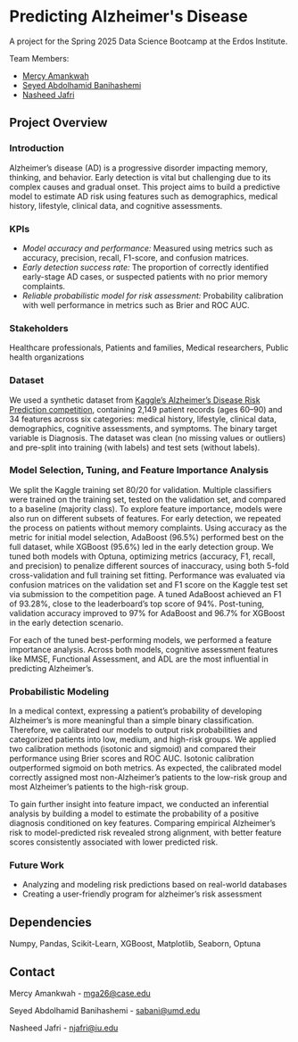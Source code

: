# Predicting Alzheimer's Disease

A project for the Spring 2025 Data Science Bootcamp at the Erdos Institute.

Team Members:
- [Mercy Amankwah](https://github.com/mgamankwah)
- [Seyed Abdolhamid Banihashemi](https://github.com/sabani1998)
- [Nasheed Jafri](https://github.com/nashjafri)



## Project Overview

### **Introduction**

Alzheimer’s disease (AD) is a progressive disorder impacting memory, thinking, and behavior. Early detection is vital but challenging due to its complex causes and gradual onset. This project aims to build a predictive model to estimate AD risk using features such as demographics, medical history, lifestyle, clinical data, and cognitive assessments.

### **KPIs**
- *Model accuracy and performance:* Measured using metrics such as accuracy, precision, recall, F1-score, and confusion matrices.
- *Early detection success rate:* The proportion of correctly identified early-stage AD cases, or suspected patients with no prior memory complaints.
- *Reliable probabilistic model for risk assessment:* Probability calibration with well performance in metrics such as Brier and ROC AUC.

### **Stakeholders**

Healthcare professionals, Patients and families, Medical researchers, Public health organizations

### **Dataset**

We used a synthetic dataset from [Kaggle’s Alzheimer’s Disease Risk Prediction competition](https://www.kaggle.com/competitions/alzheimers-disease-risk-prediction-eu-business/data), containing 2,149 patient records (ages 60–90) and 34 features across six categories: medical history, lifestyle, clinical data, demographics, cognitive assessments, and symptoms. The binary target variable is Diagnosis. The dataset was clean (no missing values or outliers) and pre-split into training (with labels) and test sets (without labels).

### **Model Selection, Tuning, and Feature Importance Analysis**

We split the Kaggle training set 80/20 for validation. Multiple classifiers were trained on the training set, tested on the validation set, and compared to a baseline (majority class). To explore feature importance, models were also run on different subsets of features. For early detection, we repeated the process on patients without memory complaints. Using accuracy as the metric for initial model selection, AdaBoost (96.5%) performed best on the full dataset, while XGBoost (95.6%) led in the early detection group. We tuned both models with Optuna, optimizing metrics (accuracy, F1, recall, and precision) to penalize different sources of inaccuracy, using both 5-fold cross-validation and full training set fitting. Performance was evaluated via confusion matrices on the validation set and F1 score on the Kaggle test set via submission to the competition page. A tuned AdaBoost achieved an F1 of 93.28%, close to the leaderboard’s top score of 94%. Post-tuning, validation accuracy improved to 97% for AdaBoost and 96.7% for XGBoost in the early detection scenario.

For each of the tuned best-performing models, we performed a feature importance analysis. Across both models, cognitive assessment features like MMSE, Functional Assessment, and ADL are the most influential in predicting Alzheimer’s.

### **Probabilistic Modeling**

In a medical context, expressing a patient’s probability of developing Alzheimer’s is more meaningful than a simple binary classification. Therefore, we calibrated our models to output risk probabilities and categorized patients into low, medium, and high-risk groups. We applied two calibration methods (isotonic and sigmoid) and compared their performance using Brier scores and ROC AUC. Isotonic calibration outperformed sigmoid on both metrics. As expected, the calibrated model correctly assigned most non-Alzheimer’s patients to the low-risk group and most Alzheimer’s patients to the high-risk group.

To gain further insight into feature impact, we conducted an inferential analysis by building a model to estimate the probability of a positive diagnosis conditioned on key features. Comparing empirical Alzheimer’s risk to model-predicted risk revealed strong alignment, with better feature scores consistently associated with lower predicted risk.

### **Future Work**
- Analyzing and modeling risk predictions based on real-world databases
- Creating a user-friendly program for alzheimer’s risk assessment


## Dependencies
Numpy, Pandas, Scikit-Learn, XGBoost, Matplotlib, Seaborn, Optuna

## Contact

Mercy Amankwah - mga26@case.edu

Seyed Abdolhamid Banihashemi - sabani@umd.edu

Nasheed Jafri - njafri@iu.edu




